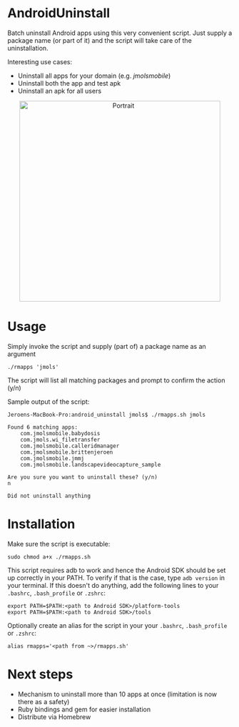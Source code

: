# AndroidUninstall
Batch uninstall Android apps using this very convenient script. Just supply a package name (or part of it) and the script will take care of the uninstallation.

Interesting use cases:
* Uninstall all apps for your domain (e.g. *jmolsmobile*)
* Uninstall both the app and test apk
* Uninstall an apk for all users

<p align="center">
  <img src="https://raw.github.com/jmolsmobile/LandscapeVideoCapture/master/screenrecord.gif" alt="Portrait" height="450"/>
</p>

# Usage
Simply invoke the script and supply (part of) a package name as an argument

```
./rmapps 'jmols'
```

The script will list all matching packages and prompt to confirm the action (y/n)

Sample output of the script:
```
Jeroens-MacBook-Pro:android_uninstall jmols$ ./rmapps.sh jmols

Found 6 matching apps:
    com.jmolsmobile.babydosis
    com.jmols.wi_filetransfer
    com.jmolsmobile.calleridmanager
    com.jmolsmobile.brittenjeroen
    com.jmolsmobile.jmmj
    com.jmolsmobile.landscapevideocapture_sample

Are you sure you want to uninstall these? (y/n)
n

Did not uninstall anything
```

# Installation
Make sure the script is executable:
```
sudo chmod a+x ./rmapps.sh
```

This script requires adb to work and hence the Android SDK should be set up correctly in your PATH. To verify if that is the case, type `adb version` in your terminal. If this doesn't do anything, add the following lines to your `.bashrc`, `.bash_profile` or `.zshrc`:

```
export PATH=$PATH:<path to Android SDK>/platform-tools
export PATH=$PATH:<path to Android SDK>/tools
```

Optionally create an alias for the script in your your `.bashrc`, `.bash_profile` or `.zshrc`:
```
alias rmapps='<path from ~>/rmapps.sh'
```

# Next steps
* Mechanism to uninstall more than 10 apps at once (limitation is now there as a safety)
* Ruby bindings and gem for easier installation
* Distribute via Homebrew
